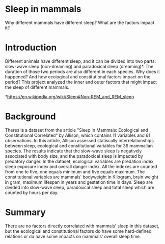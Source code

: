 # Sleep in mammals
Why different mammals have different sleep? What are the factors impact it?
# Introduction
Different animals have different sleep, and it can be divided into two parts: slow-wave sleep (non-dreaming) and paradoxical sleep (dreaming)*. The duration of those two periods are also different in each species. Why does it happened? And how ecological and constitutional factors impact on the period? This project analyzed the inner and outer factors that might impact the sleep of different mammals.

*https://en.wikipedia.org/wiki/Sleep#Non-REM_and_REM_sleep

# Background
Theres is a dataset from the article "Sleep in Mammals: Ecological and Constitutional Correlated" by Allison, which contains 11 variables and 61 observations. In this article, Allison assessed statiscally interrelationships between sleep, ecological and constitutional variables for 39 mammalian species. The results indicate that the slow-wave sleep is negatively associated with body size, and the paradoxical sleep is impacted by predatory danger.
In the dataset, ecological variables are predation index, sleep exposure index and overall danger index. All the indexes are counted from one to five, one equals minimum and five equals maximum. The constitutional variables are mammals' bodyweight in Kilogram, brain weight in gram, maximum lifespan in years and gestation time in days. Sleep are divided into slow-wave sleep, paradoxical sleep and total sleep which are counted by hours per day.

# Summary 
There are no factors directly correlated with mammals' sleep in this dataset, but the ecological and constitutional factors do have some hard-defined relations or do have some impacts on mammals’ overall sleep time.
